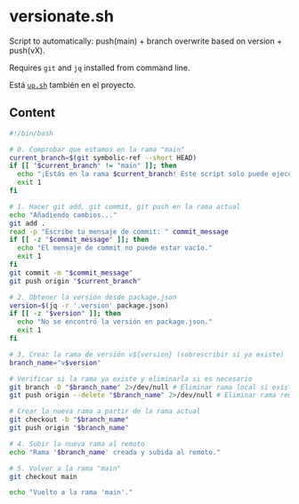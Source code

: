 # versionate.sh

Script to automatically: push(main) + branch overwrite based on version + push(vX).

Requires `git` and `jq` installed from command line.

Está [`up.sh`](https://github.com/allnulled/up.sh) también en el proyecto.

## Content

```sh
#!/bin/bash

# 0. Comprobar que estamos en la rama "main"
current_branch=$(git symbolic-ref --short HEAD)
if [[ "$current_branch" != "main" ]]; then
  echo "¡Estás en la rama $current_branch! Este script solo puede ejecutarse en la rama 'main'."
  exit 1
fi

# 1. Hacer git add, git commit, git push en la rama actual
echo "Añadiendo cambios..."
git add .
read -p "Escribe tu mensaje de commit: " commit_message
if [[ -z "$commit_message" ]]; then
  echo "El mensaje de commit no puede estar vacío."
  exit 1
fi
git commit -m "$commit_message"
git push origin "$current_branch"

# 2. Obtener la versión desde package.json
version=$(jq -r '.version' package.json)
if [[ -z "$version" ]]; then
  echo "No se encontró la versión en package.json."
  exit 1
fi

# 3. Crear la rama de versión v${version} (sobrescribir si ya existe)
branch_name="v$version"

# Verificar si la rama ya existe y eliminarla si es necesario
git branch -D "$branch_name" 2>/dev/null # Eliminar rama local si existe
git push origin --delete "$branch_name" 2>/dev/null # Eliminar rama remota si existe

# Crear la nueva rama a partir de la rama actual
git checkout -b "$branch_name"
git push origin "$branch_name"

# 4. Subir la nueva rama al remoto
echo "Rama '$branch_name' creada y subida al remoto."

# 5. Volver a la rama "main"
git checkout main

echo "Vuelto a la rama 'main'."
```